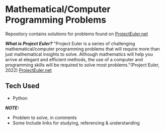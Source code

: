 # Mathematical/Computer Programming Problems 

Repository contains solutions for problems found on [ProjectEuler.net](https://projecteuler.net/archives)

***What is Project Euler?***
"Project Euler is a series of challenging mathematical/computer programming problems that will require more than just mathematical insights to solve. Although mathematics will help you arrive at elegant and efficient methods, the use of a computer and programming skills will be required to solve most problems."(Project Euler, 2022) [ProjectEuler.net](https://projecteuler.net)


## Tech Used
- Python


***NOTE:***
- Problem to solve, in comments 
- Some Include links for studying, referencing & understanding

